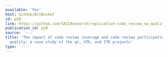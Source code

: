 ```yaml
---
available: 'Yes'
host: GitHub/BitBucket
id: p28
link: https://github.com/SAILResearch/replication-code_review_sw_quality
publication_id: p28
source: '---'
title: 'The impact of code review coverage and code review participation on software
  quality: a case study of the qt, VTK, and ITK projects'
type: '---'
---
```

